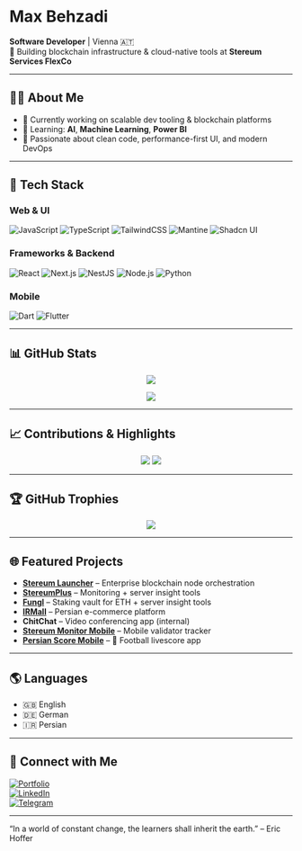 # Max Behzadi

**Software Developer** | Vienna 🇦🇹  
🚀 Building blockchain infrastructure & cloud-native tools at **Stereum Services FlexCo**

---

## 👨‍💻 About Me

- 🔧 Currently working on scalable dev tooling & blockchain platforms  
- 🤖 Learning: **AI**, **Machine Learning**, **Power BI**  
- 🧠 Passionate about clean code, performance-first UI, and modern DevOps  

---

## 🧰 Tech Stack

### Web & UI
![JavaScript](https://img.shields.io/badge/JavaScript-F7DF1E?style=flat-square&logo=javascript&logoColor=black)
![TypeScript](https://img.shields.io/badge/TypeScript-007ACC?style=flat-square&logo=typescript&logoColor=white)
![TailwindCSS](https://img.shields.io/badge/TailwindCSS-06B6D4?style=flat-square&logo=tailwindcss&logoColor=white)
![Mantine](https://img.shields.io/badge/Mantine-339AF0?style=flat-square&logo=mantine&logoColor=white)
![Shadcn UI](https://img.shields.io/badge/ShadcnUI-%23000000.svg?style=flat-square)

### Frameworks & Backend
![React](https://img.shields.io/badge/React-20232A?style=flat-square&logo=react&logoColor=61DAFB)
![Next.js](https://img.shields.io/badge/Next.js-000000?style=flat-square&logo=next.js&logoColor=white)
![NestJS](https://img.shields.io/badge/NestJS-E0234E?style=flat-square&logo=nestjs&logoColor=white)
![Node.js](https://img.shields.io/badge/Node.js-339933?style=flat-square&logo=node.js&logoColor=white)
![Python](https://img.shields.io/badge/Python-3776AB?style=flat-square&logo=python&logoColor=white)

### Mobile
![Dart](https://img.shields.io/badge/Dart-0175C2?style=flat-square&logo=dart&logoColor=white)
![Flutter](https://img.shields.io/badge/Flutter-02569B?style=flat-square&logo=flutter&logoColor=white)

---

## 📊 GitHub Stats


<p align="center">
  <img src="https://skillicons.dev/icons?i=javascript,typescript,dart,python&theme=dark" />
</p>

<p align="center">
  <!-- Summary stats -->
  <img src="https://github-profile-summary-cards.vercel.app/api/cards/profile-details?username=MaxTheGeeek&theme=tokyonight" />

</p>

---

## 📈 Contributions & Highlights

<p align="center">
  <!-- Contribution heatmap -->
  <img src="https://github-profile-summary-cards.vercel.app/api/cards/productive-time?username=MaxTheGeeek&theme=tokyonight&utcOffset=2" />
  <img src="https://github-profile-summary-cards.vercel.app/api/cards/repos-per-language?username=MaxTheGeeek&theme=tokyonight" />
</p>

---

## 🏆 GitHub Trophies

<p align="center">
  <img src="https://github-profile-trophy.vercel.app/?username=MaxTheGeeek&theme=gruvbox&no-frame=true&margin-w=10&column=8" />
</p>

---

## 🌐 Featured Projects

- **[Stereum Launcher](https://www.stereum.com)** – Enterprise blockchain node orchestration  
- **[StereumPlus](https://www.stereumplus.com)** – Monitoring + server insight tools  
- **[Fungl](https://www.fungl.com)** – Staking vault for ETH + server insight tools 
- **[IRMall](https://www.irmall.ir)** – Persian e-commerce platform  
- **ChitChat** – Video conferencing app (internal)  
- **[Stereum Monitor Mobile](https://stereum.net/dev/monitor)** – Mobile validator tracker  
- **[Persian Score Mobile](#)** – 📱 Football livescore app 


---

## 🌎 Languages

- 🇬🇧 English  
- 🇩🇪 German  
- 🇮🇷 Persian  

---

## 🔗 Connect with Me

[![Portfolio](https://img.shields.io/badge/Portfolio-000000?style=flat-square&logo=About.me&logoColor=white)](https://www.maxbehzadi.info)  
[![LinkedIn](https://img.shields.io/badge/LinkedIn-0077B5?style=flat-square&logo=linkedin&logoColor=white)](https://www.linkedin.com/in/max-behzadi-1857b7193)  
[![Telegram](https://img.shields.io/badge/Telegram-2CA5E0?style=flat-square&logo=telegram&logoColor=white)](https://t.me/MaxBhzd)


---

“In a world of constant change, the learners shall inherit the earth.” – Eric Hoffer
